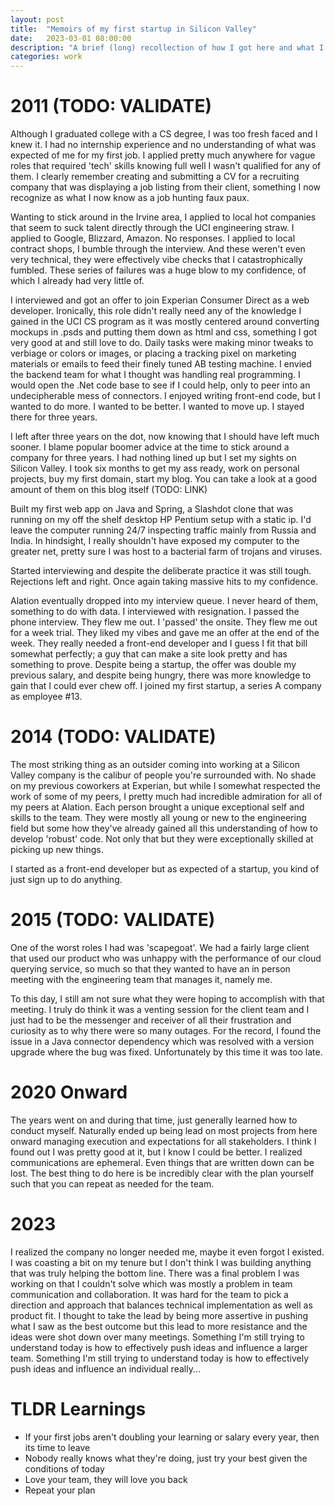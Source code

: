 ```yaml
---
layout: post
title:  "Memoirs of my first startup in Silicon Valley"
date:   2023-03-01 08:00:00
description: "A brief (long) recollection of how I got here and what I learned"
categories: work
---
```


# 2011 (TODO: VALIDATE)
Although I graduated college with a CS degree, I was too fresh faced and I knew it. I had no internship experience and no understanding of what was expected of me for my first job. I applied pretty much anywhere for vague roles that required 'tech' skills knowing full well I wasn't qualified for any of them. I clearly remember creating and submitting a CV for a recruiting company that was displaying a job listing from their client, something I now recognize as what I now know as a job hunting faux paux. 

Wanting to stick around in the Irvine area, I applied to local hot companies that seem to suck talent directly through the UCI engineering straw. I applied to Google, Blizzard, Amazon. No responses. I applied to local contract shops, I bumble through the interview. And these weren't even very technical, they were effectively vibe checks that I catastrophically fumbled. These series of failures was a huge blow to my confidence, of which I already had very little of.

I interviewed and got an offer to join Experian Consumer Direct as a web developer. Ironically, this role didn't really need any of the knowledge I gained in the UCI CS program as it was mostly centered around converting mockups in .psds and putting them down as html and css, something I got very good at and still love to do. Daily tasks were making minor tweaks to verbiage or colors or images, or placing a tracking pixel on marketing materials or emails to feed their finely tuned AB testing machine. I envied the backend team for what I thought was handling real programming. I would open the .Net code base to see if I could help, only to peer into an undecipherable mess of connectors. I enjoyed writing front-end code, but I wanted to do more. I wanted to be better. I wanted to move up. I stayed there for three years.

I left after three years on the dot, now knowing that I should have left much sooner. I blame popular boomer advice at the time to stick around a company for three years. I had nothing lined up but I set my sights on Silicon Valley. I took six months to get my ass ready, work on personal projects, buy my first domain, start my blog. You can take a look at a good amount of them on this blog itself (TODO: LINK)

Built my first web app on Java and Spring, a Slashdot clone that was running on my off the shelf desktop HP Pentium setup with a static ip. I'd leave the computer running 24/7 inspecting traffic mainly from Russia and India. In hindsight, I really shouldn't have exposed my computer to the greater net, pretty sure I was host to a bacterial farm of trojans and viruses.

Started interviewing and despite the deliberate practice it was still tough. Rejections left and right. Once again taking massive hits to my confidence. 

Alation eventually dropped into my interview queue. I never heard of them, something to do with data. I interviewed with resignation. I passed the phone interview. They flew me out. I 'passed' the onsite. They flew me out for a week trial. They liked my vibes and gave me an offer at the end of the week. They really needed a front-end developer and I guess I fit that bill somewhat perfectly; a guy that can make a site look pretty and has something to prove. Despite being a startup, the offer was double my previous salary, and despite being hungry, there was more knowledge to gain that I could ever chew off. I joined my first startup, a series A company as employee #13.

# 2014  (TODO: VALIDATE)
The most striking thing as an outsider coming into working at a Silicon Valley company is the calibur of people you're surrounded with. No shade on my previous coworkers at Experian, but while I somewhat respected the work of some of my peers, I pretty much had incredible admiration for all of my peers at Alation. Each person brought a unique exceptional self and skills to the team. They were mostly all young or new to the engineering field but some how they've already gained all this understanding of how to develop 'robust' code. Not only that but they were exceptionally skilled at picking up new things.

I started as a front-end developer but as expected of a startup, you kind of just sign up to do anything.

# 2015 (TODO: VALIDATE)
One of the worst roles I had was 'scapegoat'. We had a fairly large client that used our product who was unhappy with the performance of our cloud querying service, so much so that they wanted to have an in person meeting with the engineering team that manages it, namely me.

To this day, I still am not sure what they were hoping to accomplish with that meeting. I truly do think it was a venting session for the client team and I just had to be the messenger and receiver of all their frustration and curiosity as to why there were so many outages. For the record, I found the issue in a Java connector dependency which was resolved with a version upgrade where the bug was fixed. Unfortunately by this time it was too late.

# 2020 Onward
The years went on and during that time, just generally learned how to conduct myself. Naturally ended up being lead on most projects from here onward managing execution and expectations for all stakeholders. I think I found out I was pretty good at it, but I know I could be better. I realized communications are ephemeral. Even things that are written down can be lost. The best thing to do here is be incredibly clear with the plan yourself such that you can repeat as needed for the team. 

# 2023
I realized the company no longer needed me, maybe it even forgot I existed. I was coasting a bit on my tenure but I don't think I was building anything that was truly helping the bottom line. There was a final problem I was working on that I couldn't solve which was mostly a problem in team communication and collaboration. It was hard for the team to pick a direction and approach that balances technical implementation as well as product fit. I thought to take the lead by being more assertive in pushing what I saw as the best outcome but this lead to more resistance and the ideas were shot down over many meetings. Something I'm still trying to understand today is how to effectively push ideas and influence a larger team. Something I'm still trying to understand today is how to effectively push ideas and influence an individual really...


# TLDR Learnings
- If your first jobs aren't doubling your learning or salary every year, then its time to leave
- Nobody really knows what they're doing, just try your best given the conditions of today
- Love your team, they will love you back
- Repeat your plan